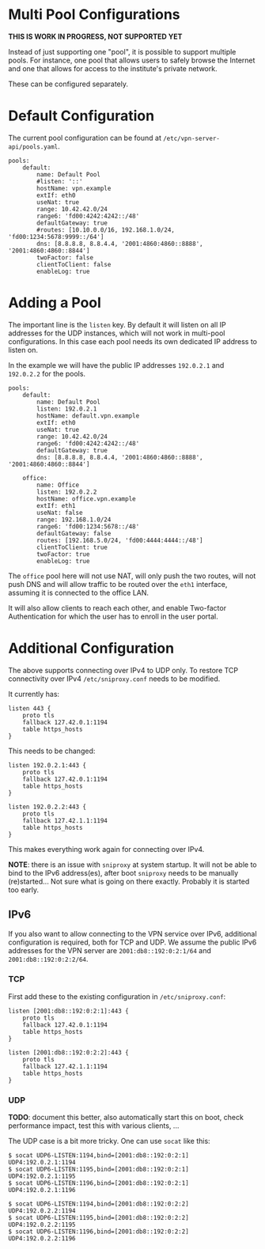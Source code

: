 # Multi Pool Configurations

**THIS IS WORK IN PROGRESS, NOT SUPPORTED YET**

Instead of just supporting one "pool", it is possible to support multiple 
pools. For instance, one pool that allows users to safely browse the Internet
and one that allows for access to the institute's private network.

These can be configured separately.

# Default Configuration

The current pool configuration can be found at 
`/etc/vpn-server-api/pools.yaml`.

    pools:
        default:
            name: Default Pool
            #listen: '::'
            hostName: vpn.example
            extIf: eth0
            useNat: true
            range: 10.42.42.0/24
            range6: 'fd00:4242:4242::/48'
            defaultGateway: true
            #routes: [10.10.0.0/16, 192.168.1.0/24, 'fd00:1234:5678:9999::/64']
            dns: [8.8.8.8, 8.8.4.4, '2001:4860:4860::8888', '2001:4860:4860::8844']
            twoFactor: false
            clientToClient: false
            enableLog: true

# Adding a Pool

The important line is the `listen` key. By default it will listen on all IP 
addresses for the UDP instances, which will not work in multi-pool 
configurations. In this case each pool needs its own dedicated IP address to 
listen on.

In the example we will have the public IP addresses `192.0.2.1` and `192.0.2.2` for
the pools.

    pools:
        default:
            name: Default Pool
            listen: 192.0.2.1
            hostName: default.vpn.example
            extIf: eth0
            useNat: true
            range: 10.42.42.0/24
            range6: 'fd00:4242:4242::/48'
            defaultGateway: true
            dns: [8.8.8.8, 8.8.4.4, '2001:4860:4860::8888', '2001:4860:4860::8844']

        office:
            name: Office
            listen: 192.0.2.2
            hostName: office.vpn.example
            extIf: eth1
            useNat: false
            range: 192.168.1.0/24
            range6: 'fd00:1234:5678::/48'
            defaultGateway: false
            routes: [192.168.5.0/24, 'fd00:4444:4444::/48']
            clientToClient: true
            twoFactor: true
            enableLog: true

The `office` pool here will not use NAT, will only push the two routes, will 
not push DNS and will allow traffic to be routed over the `eth1` interface, 
assuming it is connected to the office LAN.

It will also allow clients to reach each other, and enable Two-factor 
Authentication for which the user has to enroll in the user portal.

# Additional Configuration

The above supports connecting over IPv4 to UDP only. To restore TCP 
connectivity over IPv4 `/etc/sniproxy.conf` needs to be modified.

It currently has:

    listen 443 {
        proto tls
        fallback 127.42.0.1:1194
        table https_hosts
    }

This needs to be changed:

    listen 192.0.2.1:443 {
        proto tls
        fallback 127.42.0.1:1194
        table https_hosts
    }

    listen 192.0.2.2:443 {
        proto tls
        fallback 127.42.1.1:1194
        table https_hosts
    }

This makes everything work again for connecting over IPv4.

**NOTE**: there is an issue with `sniproxy` at system startup. It will not
be able to bind to the IPv6 address(es), after boot `sniproxy` needs to be 
manually (re)started... Not sure what is going on there exactly. Probably it is
started too early.

## IPv6

If you also want to allow connecting to the VPN service over IPv6, additional
configuration is required, both for TCP and UDP. We assume the public IPv6 
addresses for the VPN server are `2001:db8::192:0:2:1/64` and 
`2001:db8::192:0:2:2/64`.

### TCP

First add these to the existing configuration in `/etc/sniproxy.conf`:

    listen [2001:db8::192:0:2:1]:443 {
        proto tls
        fallback 127.42.0.1:1194
        table https_hosts
    }

    listen [2001:db8::192:0:2:2]:443 {
        proto tls
        fallback 127.42.1.1:1194
        table https_hosts
    }

### UDP 

**TODO**: document this better, also automatically start this on boot, check
performance impact, test this with various clients, ...

The UDP case is a bit more tricky. One can use `socat` like this:

    $ socat UDP6-LISTEN:1194,bind=[2001:db8::192:0:2:1] UDP4:192.0.2.1:1194
    $ socat UDP6-LISTEN:1195,bind=[2001:db8::192:0:2:1] UDP4:192.0.2.1:1195
    $ socat UDP6-LISTEN:1196,bind=[2001:db8::192:0:2:1] UDP4:192.0.2.1:1196

    $ socat UDP6-LISTEN:1194,bind=[2001:db8::192:0:2:2] UDP4:192.0.2.2:1194
    $ socat UDP6-LISTEN:1195,bind=[2001:db8::192:0:2:2] UDP4:192.0.2.2:1195
    $ socat UDP6-LISTEN:1196,bind=[2001:db8::192:0:2:2] UDP4:192.0.2.2:1196
